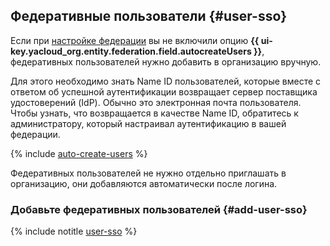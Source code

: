 ## Федеративные пользователи {#user-sso}

Если при [настройке федерации](../../organization/concepts/add-federation.md#federation-usage) вы не включили опцию **{{ ui-key.yacloud_org.entity.federation.field.autocreateUsers }}**, федеративных пользователей нужно добавить в организацию вручную.

Для этого необходимо знать Name ID пользователей, которые вместе с ответом об успешной аутентификации возвращает сервер поставщика удостоверений (IdP). Обычно это электронная почта пользователя. Чтобы узнать, что возвращается в качестве Name ID, обратитесь к администратору, который настраивал аутентификацию в вашей федерации.

{% include [auto-create-users](../../_includes/organization/auto-create-users.md) %}

Федеративных пользователей не нужно отдельно приглашать в организацию, они добавляются автоматически после логина.

### Добавьте федеративных пользователей {#add-user-sso}

{% include notitle [user-sso](add-user-sso.md) %}
